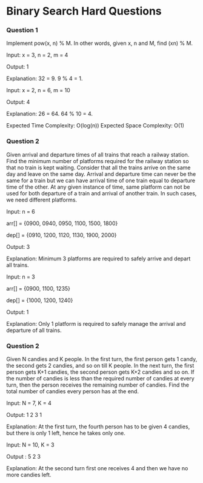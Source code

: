 
# Binary Search Hard Questions





### Question 1
Implement pow(x, n) % M.
In other words, given x, n and M, find (xn) % M.

Input:
x = 3, n = 2, m = 4

Output:
1

Explanation:
32 = 9. 9 % 4 = 1.

Input:
x = 2, n = 6, m = 10

Output:
4

Explanation:
26 = 64. 64 % 10 = 4.

Expected Time Complexity: O(log(n))
Expected Space Complexity: O(1)
### Question 2
Given arrival and departure times of all trains that reach a railway station. Find the minimum number of platforms required for the railway station so that no train is kept waiting.
Consider that all the trains arrive on the same day and leave on the same day. Arrival and departure time can never be the same for a train but we can have arrival time of one train equal to departure time of the other. At any given instance of time, same platform can not be used for both departure of a train and arrival of another train. In such cases, we need different platforms.

Input: n = 6 

arr[] = {0900, 0940, 0950, 1100, 1500, 1800}

dep[] = {0910, 1200, 1120, 1130, 1900, 2000}

Output: 3

Explanation: 
Minimum 3 platforms are required to 
safely arrive and depart all trains.


Input: n = 3

arr[] = {0900, 1100, 1235}

dep[] = {1000, 1200, 1240}

Output: 1

Explanation: Only 1 platform is required to 
safely manage the arrival and departure 
of all trains. 

### Question 2

Given N candies and K people. In the first turn, the first person gets 1 candy, the second gets 2 candies, and so on till K people. In the next turn, the first person gets K+1 candies, the second person gets K+2 candies and so on. If the number of candies is less than the required number of candies at every turn, then the person receives the remaining number of candies. Find the total number of candies every person has at the end.

Input:
N = 7, K = 4

Output:
1 2 3 1

Explanation:
At the first turn, the fourth person
has to be given 4 candies, but there is
only 1 left, hence he takes only one. 

Input:
N = 10, K = 3

Output :
5 2 3

Explanation:
At the second turn first one receives
4 and then we have no more candies left. 